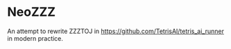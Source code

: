 # NeoZZZ

An attempt to rewrite ZZZTOJ in <https://github.com/TetrisAI/tetris_ai_runner> in modern practice.
